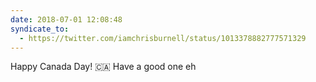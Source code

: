 ```yaml
---
date: 2018-07-01 12:08:48
syndicate_to:
  - https://twitter.com/iamchrisburnell/status/1013378882777571329
---
```


Happy Canada Day! 🇨🇦 Have a good one eh
